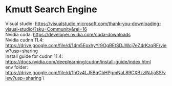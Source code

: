 # Kmutt Search Engine

Visual studio: https://visualstudio.microsoft.com/thank-you-downloading-visual-studio/?sku=Community&rel=16 \
Nvidia cuda: https://developer.nvidia.com/cuda-downloads \
Nvidia cudnn 11.4: https://drive.google.com/file/d/14m5EpxhyYr9OgBEtSDJWcj7eZ4rKzqRF/view?usp=sharing \
Install guide for cudnn 11.4: https://docs.nvidia.com/deeplearning/cudnn/install-guide/index.html \
env folder: https://drive.google.com/file/d/1hOv4LJ5BqCbHPgmNaL89CXBzzlNJjaSS/view?usp=sharing \
